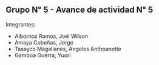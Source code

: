 ## Grupo N° 5 - Avance de actividad N° 5
Integrantes:
- Albornoz Ramos, Joel Wilson
- Amaya Cobeñas, Jorge
- Tasayco Magallanes, Angeles Anthoanette
- Gamboa Guerra, Yuori
